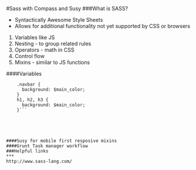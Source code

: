 #Sass with Compass and Susy
###What is SASS?
+ Syntactically Awesome Style Sheets
+ Allows for additional functionality not yet supported by CSS or browsers
 1. Variables like JS
 2. Nesting - to group related rules
 3. Operators - math in CSS
 4. Control flow
 5. Mixins - similar to JS functions

####Variables
```$main_color : #023E54;
    .navbar {
      background: $main_color;
    }
    h1, h2, h3 {
      background: $main_color;
    }```





####Susy for mobile first resposive mixins
####Grunt Task manager workflow
###Helpful links
***
http://www.sass-lang.com/
